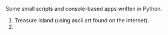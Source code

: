 Some small scripts and console-based apps written in Python.
1. Treasure Island (using ascii art found on the internet).
2. 